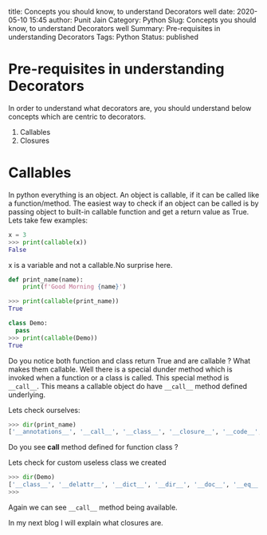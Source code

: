 title: Concepts you should know, to understand Decorators well
date: 2020-05-10 15:45
author: Punit Jain
Category: Python
Slug: Concepts you should know, to understand Decorators well
Summary: Pre-requisites in understanding Decorators
Tags: Python
Status: published

# Pre-requisites in understanding Decorators

In order to understand what decorators are, you should understand below concepts which are centric to decorators.

1. Callables
2. Closures

# Callables

In python everything is an object. An object is callable, if it can be called like a function/method. The easiest way to check if an object can be called is by passing object to built-in callable function and get a return value as True. Lets take few examples:

```python
x = 3
>>> print(callable(x))
False
```
x is a variable and not a callable.No surprise here.

```python
def print_name(name):
    print(f'Good Morning {name}')

>>> print(callable(print_name))
True
```

```python
class Demo:
  pass
>>> print(callable(Demo))
True
```

Do you notice both function and class return True and are callable ? What makes them callable.
Well there is a special dunder method which is invoked when a function or a class is called.
This special method is `__call__`. This means a callable object do have `__call__` method defined underlying.

Lets check ourselves:

```python
>>> dir(print_name)
['__annotations__', '__call__', '__class__', '__closure__', '__code__', '__defaults__', '__delattr__', '__dict__', '__dir__', '__doc__', '__eq__', '__format__', '__ge__', '__get__', '__getattribute__', '__globals__', '__gt__', '__hash__', '__init__', '__init_subclass__', '__kwdefaults__', '__le__', '__lt__', '__module__', '__name__', '__ne__', '__new__', '__qualname__', '__reduce__', '__reduce_ex__', '__repr__', '__setattr__', '__sizeof__', '__str__', '__subclasshook__']
```

Do you see __call__ method defined for function class ?

Lets check for custom useless class we created

```python
>>> dir(Demo)
['__class__', '__delattr__', '__dict__', '__dir__', '__doc__', '__eq__', '__format__', '__ge__', '__getattribute__', '__gt__', '__hash__', '__init__', '__init_subclass__', '__le__', '__lt__', '__module__', '__ne__', '__new__', '__reduce__', '__reduce_ex__', '__repr__', '__setattr__', '__sizeof__', '__str__', '__subclasshook__', '__weakref__']
>>> 
```

Again we can see `__call__` method being available. 

In my next blog I will explain what closures are.
